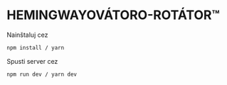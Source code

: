 # HEMINGWAYOVÁTORO-ROTÁTOR™

Nainštaluj cez

```bash
npm install / yarn
```

Spusti server cez

```bash
npm run dev / yarn dev
```
